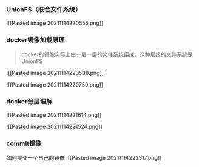 ### UnionFS（联合文件系统）
![[Pasted image 20211114220555.png]]



### docker镜像加载原理
> docker的镜像实际上由一层一层的文件系统组成，这种层级的文件系统是UnionFS

![[Pasted image 20211114220508.png]]

![[Pasted image 20211114220759.png]]


### docker分层理解
![[Pasted image 20211114221614.png]]

![[Pasted image 20211114221524.png]]

### commit镜像
如何提交一个自己的镜像
![[Pasted image 20211114222317.png]]